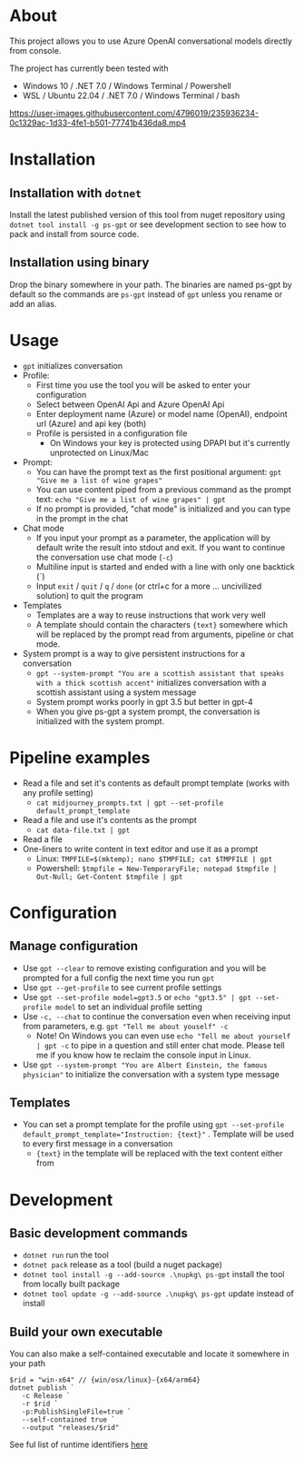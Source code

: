 # About

This project allows you to use Azure OpenAI conversational models directly from console.

The project has currently been tested with 
- Windows 10 / .NET 7.0 / Windows Terminal / Powershell
- WSL / Ubuntu 22.04 / .NET 7.0 / Windows Terminal / bash

https://user-images.githubusercontent.com/4796019/235936234-0c1329ac-1d33-4fe1-b501-77741b436da8.mp4


# Installation

## Installation with `dotnet`
Install the latest published version of this tool from nuget repository using `dotnet tool install -g ps-gpt` or see development section to see how to pack and install from source code.

## Installation using binary
Drop the binary somewhere in your path. The binaries are named ps-gpt by default so the commands are `ps-gpt` instead of `gpt` unless you rename or add an alias.

# Usage
- `gpt` initializes conversation
- Profile:
  - First time you use the tool you will be asked to enter your configuration
  - Select between OpenAI Api and Azure OpenAI Api
  - Enter deployment name (Azure) or model name (OpenAI), endpoint url (Azure) and api key (both)
  - Profile is persisted in a configuration file
    - On Windows your key is protected using DPAPI but it's currently unprotected on Linux/Mac
- Prompt:
  - You can have the prompt text as the first positional argument: `gpt "Give me a list of wine grapes"`
  - You can use content piped from a previous command as the prompt text: `echo "Give me a list of wine grapes" | gpt`
  - If no prompt is provided, "chat mode" is initialized and you can type in the prompt in the chat
- Chat mode
  - If you input your prompt as a parameter, the application will by default write the result into stdout and exit. If you want to continue the conversation use chat mode (`-c`)
  - Multiline input is started and ended with a line with only one backtick (`)
  - Input `exit` / `quit` / `q` / `done` (or ctrl+c for a more ... uncivilized solution) to quit the program
- Templates
  - Templates are a way to reuse instructions that work very well
  - A template should contain the characters `{text}` somewhere which will be replaced by the prompt read from arguments, pipeline or chat mode.
- System prompt is a way to give persistent instructions for a conversation
  - `gpt --system-prompt "You are a scottish assistant that speaks with a thick scottish accent"` initializes conversation with a scottish assistant using a system message 
  - System prompt works poorly in gpt 3.5 but better in gpt-4
  - When you give ps-gpt a system prompt, the conversation is initialized with the system prompt.  

# Pipeline examples
- Read a file and set it's contents as default prompt template (works with any profile setting)
  -  `cat midjourney_prompts.txt | gpt --set-profile default_prompt_template`
- Read a file and use it's contents as the prompt
  - `cat data-file.txt | gpt`
- Read a file
- One-liners to write content in text editor and use it as a prompt
  - Linux: `TMPFILE=$(mktemp); nano $TMPFILE; cat $TMPFILE | gpt`
  - Powershell: `$tmpfile = New-TemporaryFile; notepad $tmpfile | Out-Null; Get-Content $tmpfile | gpt`

# Configuration
## Manage configuration
- Use `gpt --clear` to remove existing configuration and you will be prompted for a full config the next time you run `gpt`
- Use `gpt --get-profile` to see current profile settings
- Use `gpt --set-profile model=gpt3.5` or `echo "gpt3.5" | gpt --set-profile model` to set an individual profile setting
- Use `-c, --chat` to continue the conversation even when receiving input from parameters, e.g. `gpt "Tell me about youself" -c`
  - Note! On Windows you can even use `echo "Tell me about yourself | gpt -c` to pipe in a question and still enter chat mode. Please tell me if you know how te reclaim the console input in Linux.
- Use `gpt --system-prompt "You are Albert Einstein, the famous physician"` to initialize the conversation with a system type message

## Templates
- You can set a prompt template for the profile using `gpt --set-profile default_prompt_template="Instruction: {text}"` . Template will be used to every first message in a conversation
  - `{text}` in the template will be replaced with the text content either from 
# Development

## Basic development commands
- `dotnet run` run the tool
- `dotnet pack` release as a tool (build a nuget package)
- `dotnet tool install -g --add-source .\nupkg\ ps-gpt` install the tool from locally built package
- `dotnet tool update -g --add-source .\nupkg\ ps-gpt` update instead of install    

## Build your own executable
You can also make a self-contained executable and locate it somewhere in your path
```
$rid = "win-x64" // {win/osx/linux}-{x64/arm64}
dotnet publish `
   -c Release `
   -r $rid `
   -p:PublishSingleFile=true `
   --self-contained true `
   --output "releases/$rid"
```
See ful list of runtime identifiers [here](https://github.com/dotnet/runtime/blob/main/src/libraries/Microsoft.NETCore.Platforms/src/runtime.json)